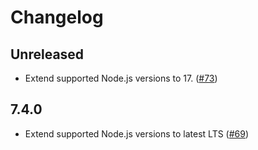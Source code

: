 # Changelog

## Unreleased

- Extend supported Node.js versions to 17.
  ([#73](https://github.com/signalfx/signalfx-nodejs/pull/73))

## 7.4.0

- Extend supported Node.js versions to latest LTS
  ([#69](https://github.com/signalfx/signalfx-nodejs/pull/69))
